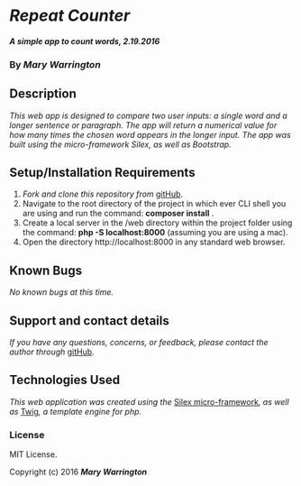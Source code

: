 # _Repeat Counter_

#### _A simple app to count words, 2.19.2016_

### By _**Mary Warrington**_

## Description

_This web app is designed to compare two user inputs: a single word and a longer sentence or paragraph. The app will return a numerical value for how many times the chosen word appears in the longer input. The app was built using the micro-framework Silex, as well as Bootstrap._

## Setup/Installation Requirements

1. _Fork and clone this repository from_ [gitHub](https://github.com/marywarrington/repeat-counter-Feb19-codereview.git).
2. Navigate to the root directory of the project in which ever CLI shell you are using and run the command: __composer install__ .
3. Create a local server in the /web directory within the project folder using the command: __php -S localhost:8000__ (assuming you are using a mac).
4. Open the directory http://localhost:8000 in any standard web browser.

## Known Bugs

_No known bugs at this time._

## Support and contact details

_If you have any questions, concerns, or feedback, please contact the author through_ [gitHub](https://github.com/marywarrington/repeat-counter-Feb19-codereview.git).

## Technologies Used

_This web application was created using the_  [Silex micro-framework](http://silex.sensiolabs.org/)_, as well as_ [Twig](http://twig.sensiolabs.org/)_, a template engine for php._

### License

MIT License.

Copyright (c) 2016 **_Mary Warrington_**
